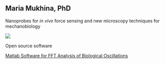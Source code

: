 ## Maria Mukhina, PhD
Nanoprobes for *in vivo* force sensing and new microscopy techniques for mechanobiology  
  
  <img src="https://github.com/mariavmukhina/mariamukhina.github.io/blob/main/images/dislocation-glide-ML.gif?raw=true">  
  
  Open source software
  
  [Matlab Software for FFT Analysis of Biological Oscillations](https://github.com/mariavmukhina/FFT_Analysis_of_Biological_Oscillations)

